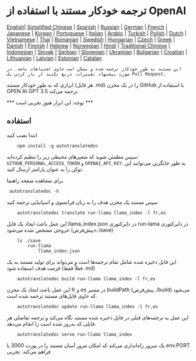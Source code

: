 
# ترجمه خودکار مستند با استفاده از OpenAI

[English](./README.md)| [Simplified Chinese](./README_zh-Hans.md) | [Spanish](./README_es.md) | [Russian](./README_ru.md) | [German](./README_de.md) | [French](./README_fr.md) | [Japanese](./README_ja.md) | [Korean](./README_ko.md) | [Portuguese](./README_pt.md) | [Italian](./README_it.md) | [Arabic](./README_ar.md) | [Turkish](./README_tr.md) | [Polish](./README_pl.md) | [Dutch](./README_nl.md) | [Vietnamese](./README_vi.md) | [Thai](./README_th.md) | [Romanian](./README_ro.md) | [Swedish](./README_sv.md) | [Hungarian](./README_hu.md) | [Czech](./README_cs.md) | [Greek](./README_el.md) | [Danish](./README_da.md) | [Finnish](./README_fi.md) | [Hebrew](./README_he.md) | [Norwegian](./README_no.md) | [Hindi](./README_hi.md) | [Traditional Chinese](./README_zh_tw.md) | [Indonesian](./README_in.md) | [Slovak](./README_sl.md) | [Serbian](./README_se.md) | [Slovenian](./README_sk.md) | [Ukrainian](./README_uk.md) | [Bulgarian](./README_bg.md) | [Croatian](./README_hr.md) | [Lithuanian](./README_lt.md) | [Latvian](./README_lv.md) | [Estonian](./README_et.md) | [Catalan](./README_cat.md) 

```این مستند به طور خودکار ترجمه شده و ممکن است حاوی اشتباهات باشد. در صورت پیشنهاد تغییرات، دریغ نکنید از باز کردن یک Pull Request.```


ابزاری که به طور خودکار مستند (هر فایل .md) را در یک مخزن GitHub با استفاده از OPEN AI GPT 3.5 ترجمه می‌کند.

*** توجه: این ابزار هنوز تجربی است ***


## استفاده

ابتدا نصب کنید

```
    npm install -g autotranslatedoc
```

سپس مطمئن شوید که متغیرهای محیطی زیر را تنظیم کرده‌اید: ```GITHUB_PERSONAL_ACCESS_TOKEN``` و ```OPENAI_API_KEY```. به طور جایگزین می‌توانید این توکن را به عنوان پارامتر ارسال کنید.

برای مشاهده صفحه راهنما
```
 autotranslatedoc -h
```

سپس مستند یک مخزن هدف را به زبان فرانسوی و اسپانیایی ترجمه کنید
```
    autotranslatedoc translate run-llama llama_index -l fr,es
```

این عمل باعث ایجاد یک فایل llama_index.json در دایرکتوری run-lama در دایرکتوری خروجی مشخص شده می‌شود (پیش‌فرض=./save)

```
    ls ./save
        run-llama
            llama_index.json 
```

این فایل ذخیره شده شامل تمام ترجمه‌ها است و می‌تواند برای تولید مستند به یک فرمت هدف استفاده شود (فعلاً فقط .md)

```
    autotranslatedoc build run-llama llama_index -l fr,es
```

این عمل باعث ایجاد یک مخزن fr و es در مسیر buildPath (پیش‌فرض ./build) می‌شود که حاوی فایل‌های مستند ترجمه شده است.

```
    autotranslatedoc update run-llama llama_index -l fr,es
```

این عمل به ترجمه‌های قبلی در فایل ذخیره شده مستند نگاه می‌کند و ترجمه تفاضلی هر فایلی که به‌روز شده است را انجام می‌دهد.

```
    autotranslatedoc serve run-llama llama_index
```

یک سرور راه‌اندازی می‌کند که امکان مرور آسان مستند را در پورت 3000 یا env.PORT فراهم می‌کند. تجربی
